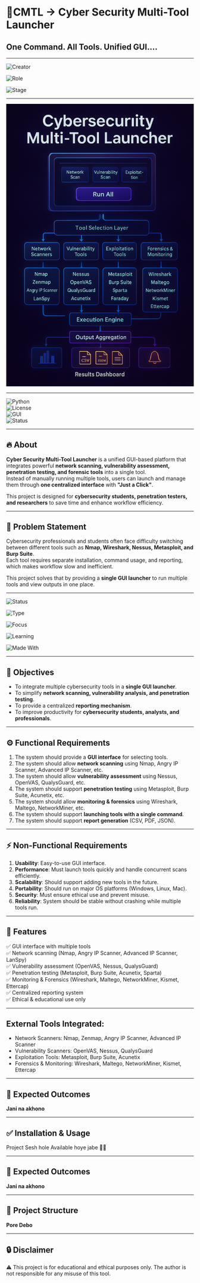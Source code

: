 # 🚀CMTL ->  Cyber Security Multi-Tool Launcher  

## One Command. All Tools. Unified GUI....

---
![Creator](https://img.shields.io/badge/Creator-Sayani%20Maity-blue?style=for-the-badge&logo=github)

![Role](https://img.shields.io/badge/Role-Academic%20Researcher%20%7C%20Forensic%20Student%20%7C%20Ethical%20Hacking%20Learner-purple?style=for-the-badge&logo=shield)

![Stage](https://img.shields.io/badge/Project%20Stage-Research%20%26%20Development-green?style=for-the-badge&logo=progress)

---

 ![Header](./project-architecture-3d.png)
 
---
![Python](https://img.shields.io/badge/Python-3.8+-blue.svg)  
![License](https://img.shields.io/badge/License-MIT-green.svg)  
![GUI](https://img.shields.io/badge/GUI-Tkinter%20%7C%20PyQt-orange.svg)  
![Status](https://img.shields.io/badge/Status-Development-yellow.svg)  

---

## 🔥 About  
**Cyber Security Multi-Tool Launcher** is a unified GUI-based platform that integrates powerful **network scanning, vulnerability assessment, penetration testing, and forensic tools** into a single tool.  
Instead of manually running multiple tools, users can launch and manage them through **one centralized interface** with **"Just a Click"**.  

This project is designed for **cybersecurity students, penetration testers, and researchers** to save time and enhance workflow efficiency.  

---

## 📝 Problem Statement  
Cybersecurity professionals and students often face difficulty switching between different tools such as **Nmap, Wireshark, Nessus, Metasploit, and Burp Suite**.  
Each tool requires separate installation, command usage, and reporting, which makes workflow slow and inefficient.  

This project solves that by providing a **single GUI launcher** to run multiple tools and view outputs in one place.  

---

![Status](https://img.shields.io/badge/Stage-Portfolio%20Project-blue?style=for-the-badge&logo=github)

![Type](https://img.shields.io/badge/Role-Cybersecurity%20Toolkit-purple?style=for-the-badge&logo=linux)

![Focus](https://img.shields.io/badge/Focus-Digital%20Forensics%20%26%20Pentesting-red?style=for-the-badge&logo=hackaday)

![Learning](https://img.shields.io/badge/Learning-Academic%20Research-green?style=for-the-badge&logo=bookstack)

![Made With](https://img.shields.io/badge/Made%20With-Python-yellow?style=for-the-badge&logo=python)


---

## 🎯 Objectives  
- To integrate multiple cybersecurity tools in a **single GUI launcher**.  
- To simplify **network scanning, vulnerability analysis, and penetration testing**.  
- To provide a centralized **reporting mechanism**.  
- To improve productivity for **cybersecurity students, analysts, and professionals**.  

---

## ⚙️ Functional Requirements  
1. The system should provide a **GUI interface** for selecting tools.  
2. The system should allow **network scanning** using Nmap, Angry IP Scanner, Advanced IP Scanner, etc.  
3. The system should allow **vulnerability assessment** using Nessus, OpenVAS, QualysGuard, etc.  
4. The system should support **penetration testing** using Metasploit, Burp Suite, Acunetix, etc.  
5. The system should allow **monitoring & forensics** using Wireshark, Maltego, NetworkMiner, etc.  
6. The system should support **launching tools with a single command**.  
7. The system should support **report generation** (CSV, PDF, JSON).  

---

## ⚡ Non-Functional Requirements  
1. **Usability**: Easy-to-use GUI interface.  
2. **Performance**: Must launch tools quickly and handle concurrent scans efficiently.  
3. **Scalability**: Should support adding new tools in the future.  
4. **Portability**: Should run on major OS platforms (Windows, Linux, Mac).  
5. **Security**: Must ensure ethical use and prevent misuse.  
6. **Reliability**: System should be stable without crashing while multiple tools run.  

---

## 🌟 Features  
✅ GUI interface with multiple tools  
✅ Network scanning (Nmap, Angry IP Scanner, Advanced IP Scanner, LanSpy)  
✅ Vulnerability assessment (OpenVAS, Nessus, QualysGuard)  
✅ Penetration testing (Metasploit, Burp Suite, Acunetix, Sparta)  
✅ Monitoring & Forensics (Wireshark, Maltego, NetworkMiner, Kismet, Ettercap)  
✅ Centralized reporting system  
✅ Ethical & educational use only  

---
## External Tools Integrated:
- Network Scanners: Nmap, Zenmap, Angry IP Scanner, Advanced IP Scanner
- Vulnerability Scanners: OpenVAS, Nessus, QualysGuard
- Exploitation Tools: Metasploit, Burp Suite, Acunetix
- Forensics & Monitoring: Wireshark, Maltego, NetworkMiner, Kismet, Ettercap

---
## 🎯 Expected Outcomes  
**Jani na akhono** 

---
## ✅ Installation & Usage
Project Sesh hole Available hoye jabe 👍🏻

---
## 🎯 Expected Outcomes  
**Jani na akhono** 

---

## 📂 Project Structure  
**Pore Debo**

---

## 🔒 Disclaimer

⚠️ This project is for educational and ethical purposes only.
The author is not responsible for any misuse of this tool.

